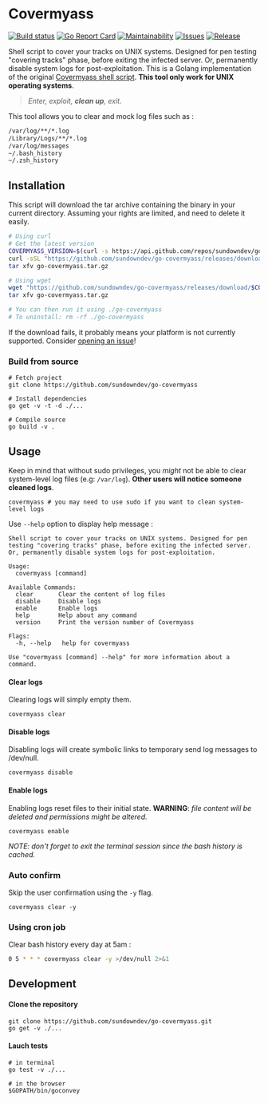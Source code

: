# Covermyass

[![Build status](https://github.com/sundowndev/go-covermyass/workflows/Build/badge.svg?style=flat-square)](https://github.com/sundowndev/go-covermyass/actions)
[![Go Report Card](https://goreportcard.com/badge/github.com/sundowndev/go-covermyass)](https://goreportcard.com/report/github.com/sundowndev/go-covermyass)
[![Maintainability](https://api.codeclimate.com/v1/badges/4b59f310775d23c85617/maintainability)](https://codeclimate.com/github/sundowndev/go-covermyass/maintainability)
[![Issues](https://codeclimate.com/github/sundowndev/go-covermyass/badges/issue_count.svg)](https://codeclimate.com/github/sundowndev/go-covermyass/issues)
[![Release](https://img.shields.io/github/release/sundowndev/go-covermyass.svg?style=flat)](https://github.com/sundowndev/go-covermyass/releases)

Shell script to cover your tracks on UNIX systems. Designed for pen testing "covering tracks" phase, before exiting the infected server. Or, permanently disable system logs for post-exploitation. This is a Golang implementation of the original [Covermyass shell script](https://github.com/sundowndev/covermyass). **This tool only work for UNIX operating systems**.

>*Enter, exploit, **clean up**, exit.*

This tool allows you to clear and mock log files such as :

```bash
/var/log/**/*.log
/Library/Logs/**/*.log
/var/log/messages
~/.bash_history
~/.zsh_history
```

## Installation

This script will download the tar archive containing the binary in your current directory. Assuming your rights are limited, and need to delete it easily.

```bash
# Using curl
# Get the latest version
COVERMYASS_VERSION=$(curl -s https://api.github.com/repos/sundowndev/go-covermyass/releases/latest | grep tag_name | cut -d '"' -f 4)
curl -sSL "https://github.com/sundowndev/go-covermyass/releases/download/$COVERMYASS_VERSION/go-covermyass_$(uname -s)_$(uname -m).tar.gz" -o ./go-covermyass.tar.gz
tar xfv go-covermyass.tar.gz

# Using wget
wget "https://github.com/sundowndev/go-covermyass/releases/download/$COVERMYASS_VERSION/go-covermyass_$(uname -s)_$(uname -m).tar.gz"
tar xfv go-covermyass.tar.gz

# You can then run it using ./go-covermyass
# To uninstall: rm -rf ./go-covermyass
```

If the download fails, it probably means your platform is not currently supported. Consider [opening an issue](https://github.com/sundowndev/go-covermyass/issues/new)!

### Build from source

```shell
# Fetch project
git clone https://github.com/sundowndev/go-covermyass

# Install dependencies
go get -v -t -d ./...

# Compile source
go build -v .
```

## Usage

Keep in mind that without sudo privileges, you *might* not be able to clear system-level log files (e.g: `/var/log`). **Other users will notice someone cleaned logs**.

```
covermyass # you may need to use sudo if you want to clean system-level logs
```

Use `--help` option to display help message :

```
Shell script to cover your tracks on UNIX systems. Designed for pen testing "covering tracks" phase, before exiting the infected server. Or, permanently disable system logs for post-exploitation.

Usage:
  covermyass [command]

Available Commands:
  clear       Clear the content of log files
  disable     Disable logs
  enable      Enable logs
  help        Help about any command
  version     Print the version number of Covermyass

Flags:
  -h, --help   help for covermyass

Use "covermyass [command] --help" for more information about a command.
```

#### Clear logs

Clearing logs will simply empty them.

```
covermyass clear
```

#### Disable logs

Disabling logs will create symbolic links to temporary send log messages to /dev/null.

```
covermyass disable
```

#### Enable logs

Enabling logs reset files to their initial state. **WARNING**: *file content will be deleted and permissions might be altered.*

```
covermyass enable
```

*NOTE: don't forget to exit the terminal session since the bash history is cached.*

### Auto confirm

Skip the user confirmation using the `-y` flag.

```
covermyass clear -y
```

### Using cron job

Clear bash history every day at 5am :

```bash
0 5 * * * covermyass clear -y >/dev/null 2>&1
```

## Development

#### Clone the repository

```
git clone https://github.com/sundowndev/go-covermyass.git
go get -v ./...
```

#### Lauch tests

```
# in terminal
go test -v ./...

# in the browser
$GOPATH/bin/goconvey
```